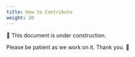 ```yaml
---
title: How to Contribute
weight: 20
---
```


🚧 This document is under construction.

Please be patient as we work on it. Thank you. 🫶